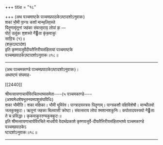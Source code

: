 +++
title = "१८"

+++
(अथ पञ्चमाष्टके पञ्चमप्रपाठकेऽष्टादशोऽनुवाकः)  
शका॑ भौ॒मी पा॒न्त्रः कशो॑ मान्थ॒लिव॒स्ते  
पि॑तॄ॒णामृ॑तूनां जह॑का संवत्स॒राय॒ लोपा॑ क॒ —  
पोत॒ उलू॑कः श॒शस्ते नै॑ता कृ॑क॒वाकुः॑  
सावि॒त्रः (१)॥  
(शका॒ऽष्टाद॑श)  
इति कृष्णयजुर्वेदीयतैत्तिरीयसंहितायां पञ्चमाष्टके  
पञ्चमप्रपाठकेऽष्टादशोऽनुवाकः॥१८॥
___________
(अथ पञ्चमकाण्डे पञ्चमप्रपाठकेऽष्टादशोऽनुवाकः)।  
अथाष्टमं संघमाह-

[[2440]]

श्रीमत्सायणाचार्यविरचितभाष्यसमेता----(५ पञ्चमकाण्डे----  
(अश्वमेधशेषभूतनवमपशुसंघविधिः)  
शका भौमीति। शका मक्षिका। भौमी भूमिरेव। पान्त्रादयस्त्रयः पितॄणाम्। पान्त्रकशौ पक्षिविशेषौ। मान्थीलवो जलकुक्कुटः। ऋतूनां जहका बिलवासी क्रोष्टा। संवत्सराय लोपा श्मशानशकुनिः। कपोतादयस्त्रयो नैताः ते च प्रसिद्धाः। कृकवाकुररण्यकुक्कुटः॥  
इति श्रीमत्सायणाचार्यविरचिते माधवीये वेदार्थप्रकाशे कृष्णयजुर्वे-दीयतैत्तिरीयसंहिताभाष्ये पञ्चमकाण्डे पञ्चमप्रपाठकेऽ  
ष्टादशोऽनुवाकः॥१८॥
___________
